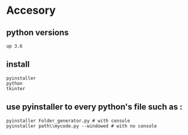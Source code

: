 # Accesory


## python versions

```
up 3.6
```

## install

```
pyinstaller
python
tkinter
```
## use pyinstaller to every python's file such as :

```
pyinstaller Folder_generator.py # with console 
pyinstaller path\\mycode.py --windowed # with no console
```
